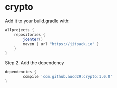# crypto 

Add it to your build.gradle with:
```gradle
allprojects {
    repositories {
        jcenter()
        maven { url "https://jitpack.io" }
    }
}
```

Step 2. Add the dependency

```gradle
dependencies {
	    compile 'com.github.aucd29:crypto:1.0.0'
}
```

